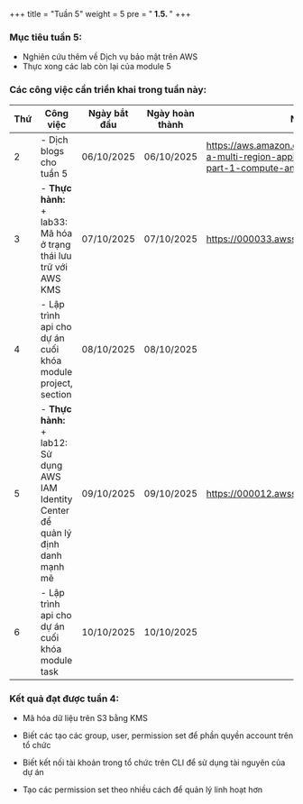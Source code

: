 +++
title = "Tuần 5"
weight = 5
pre = "<b> 1.5. </b>"
+++

### Mục tiêu tuần 5:

* Nghiên cứu thêm về Dịch vụ bảo mật trên AWS
* Thực xong các lab còn lại của module 5

### Các công việc cần triển khai trong tuần này:
| Thứ | Công việc| Ngày bắt đầu | Ngày hoàn thành | Nguồn tài liệu |
| --- | ------------------------------------------------------------------------------------------------------------------------------------------------------------------------------------------- | ------------ | --------------- | ----------------------------------------- |
| 2   | - Dịch blogs cho tuần 5 | 06/10/2025 | 06/10/2025 | <https://aws.amazon.com/blogs/architecture/creating-a-multi-region-application-with-aws-services-part-1-compute-and-security/>
| 3   | - **Thực hành:** <br>+ lab33: Mã hóa ở trạng thái lưu trữ với AWS KMS | 07/10/2025 | 07/10/2025 | <https://000033.awsstudygroup.com/vi/>
| 4   | - Lập trình api cho dự án cuối khóa module project, section | 08/10/2025 | 08/10/2025 | 
| 5   | - **Thực hành:** <br>+ lab12:  Sử dụng AWS IAM Identity Center để quản lý định danh mạnh mẽ | 09/10/2025 | 09/10/2025 | <https://000012.awsstudygroup.com/vi/>
| 6   | - Lập trình api cho dự án cuối khóa module task | 10/10/2025 | 10/10/2025 | 

### Kết quả đạt được tuần 4:

* Mã hóa dữ liệu trên S3 bằng KMS

* Biết các tạo các group, user, permission set để phần quyền account trên tổ chức

* Biết kết nối tài khoản trong tổ chức trên CLI để sử dụng tài nguyên của dự án

* Tạo các permission set theo nhiều cách để quản lý linh hoạt hơn
